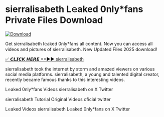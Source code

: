 # sierralisabeth L𝚎aked 0nly*fans Private Files Download

[![Download](https://i.imgur.com/PoXn3jX.png)](https://mediafirer.com/sierralisabeth)

Get sierralisabeth l𝚎aked 0nly*fans all content. Now you can access all videos and pictures of sierralisabeth. New Updated Files 2025 download!

[✅ 𝘾𝙇𝙄𝘾𝙆 𝙃𝙀𝙍𝙀 ==►► sierralisabeth](https://mediafirer.com/sierralisabeth)

sierralisabeth took the internet by storm and amazed viewers on various social media platforms. sierralisabeth, a young and talented digital creator, recently became famous thanks to this interesting videos.

L𝚎aked 0nly*fans Videos sierralisabeth on X Twitter

sierralisabeth Tutorial Original Videos oficial twitter

L𝚎aked Videos sierralisabeth L𝚎aked 0nly*fans on X Twitter